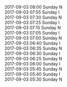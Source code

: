 2017-09-03 08:00 Sunday  N  
2017-09-03 07:55 Sunday  I  
2017-09-03 07:30 Sunday  N  
2017-09-03 07:25 Sunday  I  
2017-09-03 07:15 Sunday  N  
2017-09-03 07:05 Sunday  I  
2017-09-03 07:00 Sunday  N  
2017-09-03 06:40 Sunday  I  
2017-09-03 06:35 Sunday  N  
2017-09-03 06:30 Sunday  I  
2017-09-03 06:25 Sunday  N  
2017-09-03 06:00 Sunday  I  
2017-09-03 05:45 Sunday  N  
2017-09-03 05:40 Sunday  I  
2017-09-03 05:30 Sunday  N  

